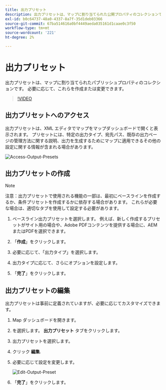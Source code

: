 ```yaml
---
title: 出力プリセット
description: 出力プリセットは、マップに割り当てられた公開プロパティのコレクションです
exl-id: b0c64737-48a0-4337-8a7f-35d1deb03366
source-git-commit: 67ba514616a0bf4449aeda035161d1caae0c3f50
workflow-type: tm+mt
source-wordcount: '221'
ht-degree: 2%

---
```


# 出力プリセット

出力プリセットは、マップに割り当てられたパブリッシュプロパティのコレクションです。 必要に応じて、これらを作成または変更できます。

>[!VIDEO](https://video.tv.adobe.com/v/338989?quality=12&learn=on)

## 出力プリセットへのアクセス

出力プリセットは、XML エディタでマップをマップダッシュボードで開くと表示されます。 プリセットには、特定の出力タイプ、宛先パス、既存の出力ページの管理方法に関する説明、出力を生成するためにマップに適用できるその他の設定に関する情報が含まれる場合があります。

![Access-Output-Presets](images/access-output-presets.png)

## 出力プリセットの作成

>[!NOTE]
>
>注意：出力プリセットで使用される機能の一部は、最初にベースラインを作成するか、条件プリセットを作成するかに依存する場合があります。 これらが必要な場合は、適切なタブを使用して設定する必要があります。

1. ベースライン出力プリセットを選択します。 例えば、新しく作成するプリセットがサイト用の場合や、Adobe PDFコンテンツを提供する場合に、AEMまたはPDFを選択できます。

1. 「**作成**」をクリックします。

1. 必要に応じて、「出力タイプ」を選択します。

1. 出力タイプに応じて、さらにオプションを設定します。

1. 「**完了**」をクリックします。

## 出力プリセットの編集

出力プリセットは事前に定義されていますが、必要に応じてカスタマイズできます。

1. Map ダッシュボードを開きます。

1. を選択します。 **出力プリセット** タブをクリックします。

1. 出力プリセットを選択します。

1. クリック **編集**.

1. 必要に応じて設定を変更します。

   ![Edit-Output-Preset](images/edit-output-preset.png)

1. 「**完了**」をクリックします。
